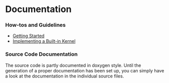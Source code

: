 <!--
Copyright 2021 The DAPHNE Consortium

Licensed under the Apache License, Version 2.0 (the "License");
you may not use this file except in compliance with the License.
You may obtain a copy of the License at

    http://www.apache.org/licenses/LICENSE-2.0

Unless required by applicable law or agreed to in writing, software
distributed under the License is distributed on an "AS IS" BASIS,
WITHOUT WARRANTIES OR CONDITIONS OF ANY KIND, either express or implied.
See the License for the specific language governing permissions and
limitations under the License.
-->

# Documentation

### How-tos and Guidelines

- [Getting Started](https://gitlab.know-center.tugraz.at/daphne/prototype/-/blob/master/doc/GettingStarted.md)
- [Implementing a Built-in Kernel](https://gitlab.know-center.tugraz.at/daphne/prototype/-/blob/master/doc/ImplementBuiltinKernel.md)

### Source Code Documentation

The source code is partly documented in doxygen style.
Until the generation of a proper documentation has been set up, you can simply have a look at the documentation in the individual source files.